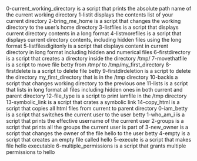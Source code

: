 0-current_working_directory is a script that prints the absolute path name of the current working directory
1-listit displays the contents list of your current directory
2-bring_me_home is  a script that changes the working directory to the user’s home directory
3-listfiles is a script that displays current directory contents in a long format
4-listmorefiles is a script that displays current directory contents, including hidden files using the long format
5-listfilesdigitonly is a script that displays content in current directory in long format including  hidden and numerical files
6-firstdirectory is a script that creates a directory inside the directory /tmp/
7-movethatfile is a script to move file betty from /tmp/ to /tmp/my_first_directory
8-firstdelete is a script to delete file betty
9-firstdirdeletion is a script to delete the directory my_first_directory that is in the /tmp directory
10-backis a script that changes working directory to the previous one
11-lists is a script that lists in long format all files including hidden ones in both current and parent directory
12-file_type is a script to print iamfile in the /tmp directory
13-symbolic_link is a script that crates a symbolic link
14-copy_html is a script that copies all html files from current to parent directory
0-iam_betty is a script that switches the current user to the user betty
1-who_am_i is a script that prints the effective username of the current user
2-groups is a script that prints all the groups the current user is part of
3-new_owner is a script that changes the owner of the file hello to the user betty
4-empty is a script that creates an empty file called hello
5-execute is a script that makes file hello executable
6-multiple_permissions is a script that grants multiple permissions to hello
